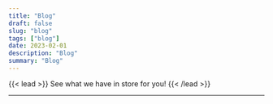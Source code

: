 ```yaml
---
title: "Blog"
draft: false
slug: "blog"
tags: ["blog"]
date: 2023-02-01
description: "Blog"
summary: "Blog"
---
```


{{< lead >}}
See what we have in store for you!
{{< /lead >}}

---
